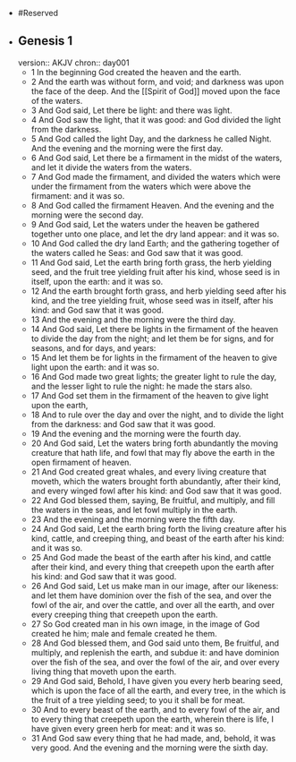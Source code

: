 - #Reserved
- ## Genesis 1
  version:: AKJV
  chron:: day001
	- 1 In the beginning God created the heaven and the earth.
	- 2 And the earth was without form, and void; and darkness was upon the face of the deep. And the [[Spirit of God]] moved upon the face of the waters.
	- 3 And God said, Let there be light: and there was light.
	- 4 And God saw the light, that it was good: and God divided the light from the darkness.
	- 5 And God called the light Day, and the darkness he called Night. And the evening and the morning were the first day.
	- 6 And God said, Let there be a firmament in the midst of the waters, and let it divide the waters from the waters.
	- 7 And God made the firmament, and divided the waters which were under the firmament from the waters which were above the firmament: and it was so.
	- 8 And God called the firmament Heaven. And the evening and the morning were the second day.
	- 9 And God said, Let the waters under the heaven be gathered together unto one place, and let the dry land appear: and it was so.
	- 10 And God called the dry land Earth; and the gathering together of the waters called he Seas: and God saw that it was good.
	- 11 And God said, Let the earth bring forth grass, the herb yielding seed, and the fruit tree yielding fruit after his kind, whose seed is in itself, upon the earth: and it was so.
	- 12 And the earth brought forth grass, and herb yielding seed after his kind, and the tree yielding fruit, whose seed was in itself, after his kind: and God saw that it was good.
	- 13 And the evening and the morning were the third day.
	- 14 And God said, Let there be lights in the firmament of the heaven to divide the day from the night; and let them be for signs, and for seasons, and for days, and years:
	- 15 And let them be for lights in the firmament of the heaven to give light upon the earth: and it was so.
	- 16 And God made two great lights; the greater light to rule the day, and the lesser light to rule the night: he made the stars also.
	- 17 And God set them in the firmament of the heaven to give light upon the earth,
	- 18 And to rule over the day and over the night, and to divide the light from the darkness: and God saw that it was good.
	- 19 And the evening and the morning were the fourth day.
	- 20 And God said, Let the waters bring forth abundantly the moving creature that hath life, and fowl that may fly above the earth in the open firmament of heaven.
	- 21 And God created great whales, and every living creature that moveth, which the waters brought forth abundantly, after their kind, and every winged fowl after his kind: and God saw that it was good.
	- 22 And God blessed them, saying, Be fruitful, and multiply, and fill the waters in the seas, and let fowl multiply in the earth.
	- 23 And the evening and the morning were the fifth day.
	- 24 And God said, Let the earth bring forth the living creature after his kind, cattle, and creeping thing, and beast of the earth after his kind: and it was so.
	- 25 And God made the beast of the earth after his kind, and cattle after their kind, and every thing that creepeth upon the earth after his kind: and God saw that it was good.
	- 26 And God said, Let us make man in our image, after our likeness: and let them have dominion over the fish of the sea, and over the fowl of the air, and over the cattle, and over all the earth, and over every creeping thing that creepeth upon the earth.
	- 27 So God created man in his own image, in the image of God created he him; male and female
	  created he them.
	- 28 And God blessed them, and God said unto them, Be fruitful, and multiply, and replenish the earth, and subdue it: and have dominion over the fish of the sea, and over the fowl of the air, and over every living thing that moveth upon the earth.
	- 29 And God said, Behold, I have given you every herb bearing seed, which is upon the face of all the earth, and every tree, in the which is the fruit of a tree yielding seed; to you it shall be for meat.
	- 30 And to every beast of the earth, and to every fowl of the air, and to every thing that creepeth upon the earth, wherein there is life, I have given every green herb for meat: and it was so.
	- 31 And God saw every thing that he had made, and, behold, it was very good. And the evening and the morning were the sixth day.